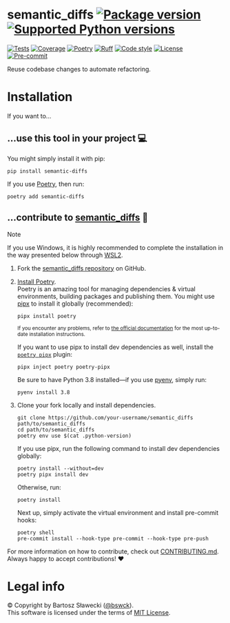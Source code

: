 
# semantic_diffs [![Package version](https://img.shields.io/pypi/v/semantic-diffs?label=PyPI)](https://pypi.org/project/semantic-diffs/) [![Supported Python versions](https://img.shields.io/pypi/pyversions/semantic-diffs.svg?logo=python&label=Python)](https://pypi.org/project/semantic-diffs/)
[![Tests](https://github.com/bswck/semantic_diffs/actions/workflows/test.yml/badge.svg)](https://github.com/bswck/semantic_diffs/actions/workflows/test.yml)
[![Coverage](https://coverage-badge.samuelcolvin.workers.dev/bswck/semantic_diffs.svg)](https://coverage-badge.samuelcolvin.workers.dev/redirect/bswck/semantic_diffs)
[![Poetry](https://img.shields.io/endpoint?url=https://python-poetry.org/badge/v0.json)](https://python-poetry.org/)
[![Ruff](https://img.shields.io/endpoint?url=https://raw.githubusercontent.com/astral-sh/ruff/main/assets/badge/v2.json)](https://github.com/astral-sh/ruff)
[![Code style](https://img.shields.io/badge/code%20style-black-000000.svg?label=Code%20style)](https://github.com/psf/black)
[![License](https://img.shields.io/github/license/bswck/semantic_diffs.svg?label=License)](https://github.com/bswck/semantic_diffs/blob/HEAD/LICENSE)
[![Pre-commit](https://img.shields.io/badge/pre--commit-enabled-brightgreen?logo=pre-commit&logoColor=white)](https://github.com/pre-commit/pre-commit)

Reuse codebase changes to automate refactoring.

# Installation
If you want to…



## …use this tool in your project 💻
You might simply install it with pip:

```shell
pip install semantic-diffs
```

If you use [Poetry](https://python-poetry.org/), then run:

```shell
poetry add semantic-diffs
```

## …contribute to [semantic_diffs](https://github.com/bswck/semantic_diffs) 🚀


> [!Note]
> If you use Windows, it is highly recommended to complete the installation in the way presented below through [WSL2](https://learn.microsoft.com/en-us/windows/wsl/install).



1.  Fork the [semantic_diffs repository](https://github.com/bswck/semantic_diffs) on GitHub.

1.  [Install Poetry](https://python-poetry.org/docs/#installation).<br/>
    Poetry is an amazing tool for managing dependencies & virtual environments, building packages and publishing them.
    You might use [pipx](https://github.com/pypa/pipx#readme) to install it globally (recommended):

    ```shell
    pipx install poetry
    ```

    <sub>If you encounter any problems, refer to [the official documentation](https://python-poetry.org/docs/#installation) for the most up-to-date installation instructions.</sub>

    If you want to use pipx to install dev dependencies as well, install the [`poetry pipx`](https://github.com/bswck/poetry-pipx#readme) plugin:
    ```shell
    pipx inject poetry poetry-pipx
    ```

    Be sure to have Python 3.8 installed—if you use [pyenv](https://github.com/pyenv/pyenv#readme), simply run:

    ```shell
    pyenv install 3.8
    ```

1.  Clone your fork locally and install dependencies.

    ```shell
    git clone https://github.com/your-username/semantic_diffs path/to/semantic_diffs
    cd path/to/semantic_diffs
    poetry env use $(cat .python-version)
    ```

    If you use pipx, run the following command to install dev dependencies globally:
    ```shell
    poetry install --without=dev
    poetry pipx install dev
    ```
    Otherwise, run:

    ```shell
    poetry install
    ```
    Next up, simply activate the virtual environment and install pre-commit hooks:

    ```shell
    poetry shell
    pre-commit install --hook-type pre-commit --hook-type pre-push
    ```

For more information on how to contribute, check out [CONTRIBUTING.md](https://github.com/bswck/semantic_diffs/blob/HEAD/CONTRIBUTING.md).<br/>
Always happy to accept contributions! ❤️


# Legal info
© Copyright by Bartosz Sławecki ([@bswck](https://github.com/bswck)).
<br />This software is licensed under the terms of [MIT License](https://github.com/bswck/semantic_diffs/blob/HEAD/LICENSE).
